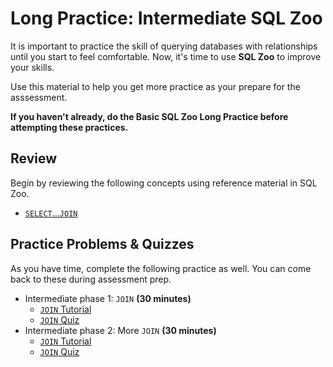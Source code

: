 # Long Practice: Intermediate SQL Zoo

It is important to practice the skill of querying databases with relationships
until you start to feel comfortable. Now, it's time to use **SQL Zoo** to
improve your skills.

Use this material to help you get more practice as your prepare for the
asssessment.

**If you haven't already, do the Basic SQL Zoo Long Practice before attempting
these practices.**

## Review

Begin by reviewing the following concepts using reference material in SQL Zoo.

* [`SELECT`...`JOIN`][join reference1]

## Practice Problems & Quizzes

As you have time, complete the following practice as well. You can come back to
these during assessment prep.

* Intermediate phase 1: `JOIN` __(30 minutes)__
  * [`JOIN` Tutorial][join tutorial1]
  * [`JOIN` Quiz][join quiz1]
* Intermediate phase 2: More `JOIN` __(30 minutes)__
  * [`JOIN` Tutorial][join tutorial2]
  * [`JOIN` Quiz][join quiz2]

[join reference1]: https://sqlzoo.net/wiki/SELECT_.._JOIN

[join tutorial1]: https://sqlzoo.net/wiki/The_JOIN_operation
[join tutorial2]: https://sqlzoo.net/wiki/More_JOIN_operations

[join quiz1]: https://sqlzoo.net/wiki/JOIN_Quiz
[join quiz2]: https://sqlzoo.net/wiki/JOIN_Quiz_2